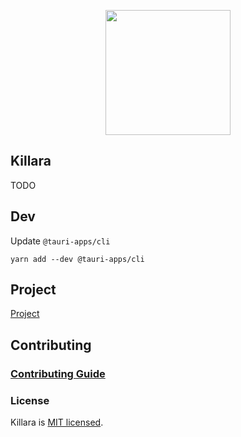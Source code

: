 <p align="center">
<img src="https://user-images.githubusercontent.com/107614800/175932946-c0ef190c-4549-4be5-9e19-d8dcf2350f79.png" height=200 width=200 />
</p>

## Killara

TODO

## Dev

Update `@tauri-apps/cli`

```shell
yarn add --dev @tauri-apps/cli
```

## Project

[Project](https://github.com/orgs/eungella-io/projects/2/views/1?layout=board)

## Contributing

### [Contributing Guide](https://github.com/eungella-io/Killara/blob/main/CONTRIBUTING.md)

### License

Killara is [MIT licensed](https://github.com/eungella-io/Killara/blob/main/LICENSE).
